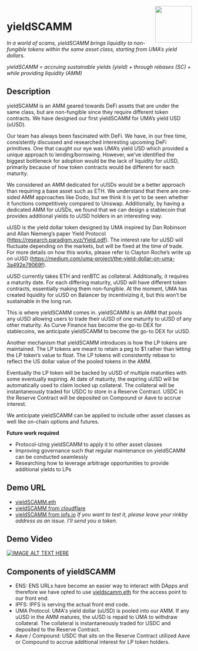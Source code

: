 <img align="right" width="100" height="100" src="https://user-images.githubusercontent.com/693461/96717178-08bb6400-13e1-11eb-9362-b5319c4a6b0c.png">

# yieldSCAMM

*In a world of scams, yieldSCAMM brings liquidity to non-fungible tokens within the same asset class, starting from UMA’s yield dollars.*

*yieldSCAMM = accruing sustainable yields (yield) + through rebases (SC) + while providing liquidity (AMM)*

## Description

yieldSCAMM is an AMM geared towards DeFi assets that are under the same class, but are non-fungible since they require different token contracts. We have designed our first yieldSCAMM for UMA’s yield USD (uUSD).

Our team has always been fascinated with DeFi. We have, in our free time, consistently discussed and researched interesting upcoming DeFi primitives. One that caught our eye was UMA’s yield USD which provided a unique approach to lending/borrowing. However, we’ve identified the biggest bottleneck for adoption would be the lack of liquidity for uUSD, primarily because of how token contracts would be different for each maturity.

We considered an AMM dedicated for uUSDs would be a better approach than requiring a base asset such as ETH. We understand that there are one-sided AMM approaches like Dodo, but we think it is yet to be seen whether it functions competitively compared to Uniswap. Additionally, by having a dedicated AMM for uUSDs, we found that we can design a stablecoin that provides additional yields to uUSD holders in an interesting way.

uUSD is the yield dollar token designed by UMA inspired by Dan Robinson and Allan Niemerg’s paper Yield Protocol (https://research.paradigm.xyz/Yield.pdf). The interest rate for uUSD will fluctuate depending on the markets, but will be fixed at the time of trade. For more details on how this works, please refer to Clayton Roche’s write up on uUSD (https://medium.com/uma-project/the-yield-dollar-on-uma-3a492e79069f).

uUSD currently takes ETH and renBTC as collateral. Additionally, it requires a maturity date. For each differing maturity, uUSD will have different token contracts, essentially making them non-fungible. At the moment, UMA has created liquidity for uUSD on Balancer by incentivizing it, but this won’t be sustainable in the long run.

This is where yieldSCAMM comes in. yieldSCAMM is an AMM that pools any uUSD allowing users to trade their uUSD of one maturity to uUSD of any other maturity. As Curve Finance has become the go-to DEX for stablecoins, we anticipate yieldSCAMM to become the go-to DEX for uUSD. 

Another mechanism that yieldSCAMM introduces is how the LP tokens are maintained. The LP tokens are meant to retain a peg to $1 rather than letting the LP token’s value to float. The LP tokens will consistently rebase to reflect the US dollar value of the pooled tokens in the AMM.

Eventually the LP token will be backed by uUSD of multiple maturities with some eventually expiring. At date of maturity, the expiring uUSD will be automatically used to claim locked up collateral. The collateral will be instantaneously traded for USDC to store in a Reserve Contract. USDC in the Reserve Contract will be deposited on Compound or Aave to accrue interest.

We anticipate yieldSCAMM can be applied to include other asset classes as well like on-chain options and futures.

**Future work required**
* Protocol-izing yieldSCAMM to apply it to other asset classes
* Improving governance such that regular maintenance on yieldSCAMM can be conducted seamlessly
* Researching how to leverage arbitrage opportunities to provide additional yields to LPs

## Demo URL
* [yieldSCAMM.eth](http://yieldscamm.eth)
* [yieldSCAMM from cloudflare](https://cloudflare-ipfs.com/ipfs/QmYvMSx3rdqFmqo7ED5WqvXYB9BMSb88yxXLCdAvytzDGL)
* [yieldSCAMM from ipfs.io](https://ipfs.io/ipfs/QmYvMSx3rdqFmqo7ED5WqvXYB9BMSb88yxXLCdAvytzDGL)
_If you want to test it, please leave your rinkby address as an issue. I'll send you a token._

## Demo Video
[![IMAGE ALT TEXT HERE](https://yt-embed.herokuapp.com/embed?v=oF2x3PgVa0g)](https://www.youtube.com/watch?v=oF2x3PgVa0g "yieldSCAMM DEMO")

## Components of yieldSCAMM
* ENS: ENS URLs have become an easier way to interact with DApps and therefore we have opted to use [yieldscamm.eth](yieldscamm.eth) for the access point to our front end.
* IPFS: IPFS is serving the actual front end code.
* UMA Protocol: UMA's yield dollar (uUSD) is pooled into our AMM. If any uUSD in the AMM matures, the uUSD is repaid to UMA to withdraw collateral. The collateral is instantaneously traded for USDC and deposited to the Reserve Contract.
* Aave / Compound: USDC that sits on the Reserve Contract utilized Aave or Compound to accrue additional interest for LP token holders.

